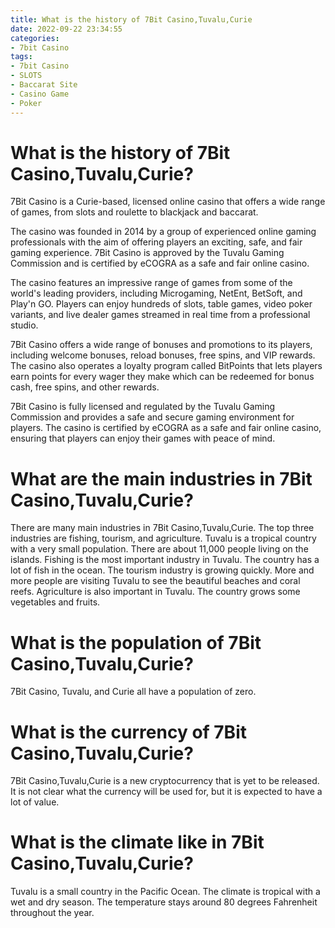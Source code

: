```yaml
---
title: What is the history of 7Bit Casino,Tuvalu,Curie 
date: 2022-09-22 23:34:55
categories:
- 7bit Casino
tags:
- 7bit Casino
- SLOTS
- Baccarat Site
- Casino Game
- Poker
---
```



#  What is the history of 7Bit Casino,Tuvalu,Curie? 

7Bit Casino is a Curie-based, licensed online casino that offers a wide range of games, from slots and roulette to blackjack and baccarat.

The casino was founded in 2014 by a group of experienced online gaming professionals with the aim of offering players an exciting, safe, and fair gaming experience. 7Bit Casino is approved by the Tuvalu Gaming Commission and is certified by eCOGRA as a safe and fair online casino.

The casino features an impressive range of games from some of the world's leading providers, including Microgaming, NetEnt, BetSoft, and Play'n GO. Players can enjoy hundreds of slots, table games, video poker variants, and live dealer games streamed in real time from a professional studio.

7Bit Casino offers a wide range of bonuses and promotions to its players, including welcome bonuses, reload bonuses, free spins, and VIP rewards. The casino also operates a loyalty program called BitPoints that lets players earn points for every wager they make which can be redeemed for bonus cash, free spins, and other rewards.

7Bit Casino is fully licensed and regulated by the Tuvalu Gaming Commission and provides a safe and secure gaming environment for players. The casino is certified by eCOGRA as a safe and fair online casino, ensuring that players can enjoy their games with peace of mind.

#  What are the main industries in 7Bit Casino,Tuvalu,Curie? 

There are many main industries in 7Bit Casino,Tuvalu,Curie. The top three industries are fishing, tourism, and agriculture. Tuvalu is a tropical country with a very small population. There are about 11,000 people living on the islands. Fishing is the most important industry in Tuvalu. The country has a lot of fish in the ocean. The tourism industry is growing quickly. More and more people are visiting Tuvalu to see the beautiful beaches and coral reefs. Agriculture is also important in Tuvalu. The country grows some vegetables and fruits.

#  What is the population of 7Bit Casino,Tuvalu,Curie? 

7Bit Casino, Tuvalu, and Curie all have a population of zero.

#  What is the currency of 7Bit Casino,Tuvalu,Curie? 

7Bit Casino,Tuvalu,Curie is a new cryptocurrency that is yet to be released. It is not clear what the currency will be used for, but it is expected to have a lot of value.

#  What is the climate like in 7Bit Casino,Tuvalu,Curie?

Tuvalu is a small country in the Pacific Ocean. The climate is tropical with a wet and dry season. The temperature stays around 80 degrees Fahrenheit throughout the year.